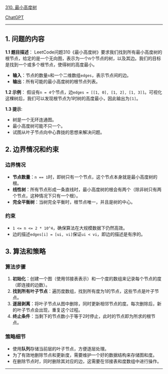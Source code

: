[310. 最小高度树](https://leetcode.cn/problems/minimum-height-trees)

[ChatGPT](https://chat.openai.com/share/86481cf4-0c4c-4ffa-8652-17f9824419d4)

---

## 1. 问题的内容
**1.1 题目描述**：
LeetCode问题310《最小高度树》要求我们找到所有最小高度树的根节点，给定的是一个无向图，表示为一个n个节点的树，以及其边。我们的目标是找到一个或多个根节点，使得树的高度最小。
- **输入**：节点的数量`n`和一个二维数组`edges`，表示节点间的边。
- **输出**：所有可能的最小高度树的根节点列表。

**1.2 示例**：
假设有`n = 4`个节点，边`edges = [[1, 0], [1, 2], [1, 3]]`。可视化这棵树后，我们可以发现根节点为1时树的高度最小，因此输出为`[1]`。

**1.3 提示**:
- 树是一个无环连通图。
- 最小高度树可能不只一个。
- 试图从叶子节点向中心靠拢的思想来解决问题。

## 2. 边界情况和约束
### 边界情况
- **节点数量**：`n == 1`时，即树只有一个节点，这个节点本身就是最小高度树的根。
- **线性树**：所有节点形成一条直线时，最小高度树的根会有两个（除非树只有两个节点，这种情况下只有一个根）。
- **完全平衡树**：当树完全平衡时，根节点唯一，并且是树的中心。

### 约束
- `1 <= n <= 2 * 10^4`，确保算法在大规模数据下仍然高效。
- 边的描述`edges[i] = [ui, vi]`保证`ui < vi`，即边的描述是有序的。

## 3. 算法和策略
### 算法步骤
1. **初始化**：创建一个图（使用邻接表表示）和一个度的数组来记录每个节点的度（即连接的边数）。
2. **找到所有叶子节点**：遍历度数组，找到所有度为1的节点，这些节点是叶子节点。
3. **逐层剥离**：将叶子节点从图中删除，同时更新相邻节点的度。每次删除后，新的叶子节点会出现，重复这个过程。
4. **终止条件**：当剩下的节点数小于等于2时停止，此时的节点即为所求的根节点。

### 策略细节
- 使用**队列**存储当前层的叶子节点，方便逐层处理。
- 为了有效地删除节点和更新度，需要维护一个好的数据结构来存储图和度。
- 在删除节点时，同时删除其对应的边，这需要在邻接表和度数组中进行操作。

---